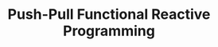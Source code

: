 ---
title: Push-Pull Functional Reactive Programming
paper-url: http://conal.net/papers/push-pull-frp/push-pull-frp.pdf
authors:
- Conal Elliott
type: paper
tags:
- FRP
doHaskell-type: research paper
dohaskell-year: 2009
---
